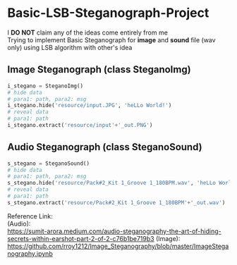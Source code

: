 # Basic-LSB-Steganograph-Project

I **DO NOT** claim any of the ideas come entirely from me\
Trying to implement Basic Steganograph for **image** and **sound** file (wav only) using LSB algorithm with other's idea

## Image Steganograph (class SteganoImg)

```python
i_stegano = SteganoImg()
# hide data
# para1: path, para2: msg
i_stegano.hide('resource/input.JPG', 'heLLo World!')
# reveal data
# para1: path
i_stegano.extract('resource/input'+'_out.PNG')
```

## Audio Steganograph (class SteganoSound)

```python
s_stegano = SteganoSound()
# hide data
# para1: path, para2: msg
s_stegano.hide('resource/Pack#2_Kit 1_Groove 1_180BPM.wav', 'heLLo World!')
# reveal data
# para1: path
s_stegano.extract('resource/Pack#2_Kit 1_Groove 1_180BPM'+'_out.wav')
```

Reference Link:\
(Audio):\
https://sumit-arora.medium.com/audio-steganography-the-art-of-hiding-secrets-within-earshot-part-2-of-2-c76b1be719b3
(Image):\
https://github.com/rroy1212/Image_Steganography/blob/master/ImageSteganography.ipynb


